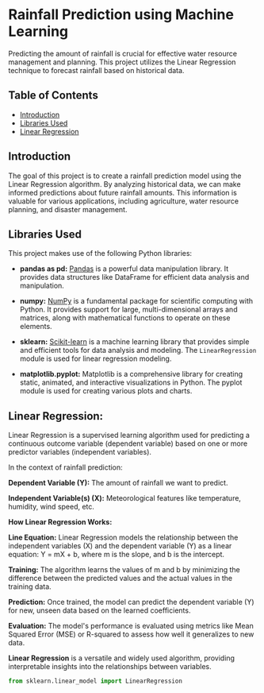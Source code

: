 # Rainfall Prediction using Machine Learning

Predicting the amount of rainfall is crucial for effective water resource management and planning. This project utilizes the Linear Regression technique to forecast rainfall based on historical data.

## Table of Contents

- [Introduction](#introduction)
- [Libraries Used](#libraries-used)
- [Linear Regression](#linear-regression)


## Introduction

The goal of this project is to create a rainfall prediction model using the Linear Regression algorithm. By analyzing historical data, we can make informed predictions about future rainfall amounts. This information is valuable for various applications, including agriculture, water resource planning, and disaster management.

## Libraries Used

This project makes use of the following Python libraries:

- **pandas as pd:** [Pandas](https://pandas.pydata.org/) is a powerful data manipulation library. It provides data structures like DataFrame for efficient data analysis and manipulation.

- **numpy:** [NumPy](https://numpy.org/) is a fundamental package for scientific computing with Python. It provides support for large, multi-dimensional arrays and matrices, along with mathematical functions to operate on these elements.

- **sklearn:** [Scikit-learn](https://scikit-learn.org/stable/) is a machine learning library that provides simple and efficient tools for data analysis and modeling. The `LinearRegression` module is used for linear regression modeling.
- **matplotlib.pyplot:** Matplotlib is a comprehensive library for creating static, animated, and interactive visualizations in Python. The pyplot module is used for creating various plots and charts.


## Linear Regression:
Linear Regression is a supervised learning algorithm used for predicting a continuous outcome variable (dependent variable) based on one or more predictor variables (independent variables).

In the context of rainfall prediction:

**Dependent Variable (Y):** The amount of rainfall we want to predict.

**Independent Variable(s) (X):** Meteorological features like temperature, humidity, wind speed, etc.

**How Linear Regression Works:**

**Line Equation:** Linear Regression models the relationship between the independent variables (X) and the dependent variable (Y) as a linear equation: Y = mX + b, where m is the slope, and b is the intercept.

**Training:** The algorithm learns the values of m and b by minimizing the difference between the predicted values and the actual values in the training data.

**Prediction:** Once trained, the model can predict the dependent variable (Y) for new, unseen data based on the learned coefficients.

**Evaluation:** The model's performance is evaluated using metrics like Mean Squared Error (MSE) or R-squared to assess how well it generalizes to new data.

**Linear Regression** is a versatile and widely used algorithm, providing interpretable insights into the relationships between variables.

  ```python
  from sklearn.linear_model import LinearRegression



